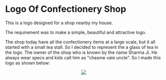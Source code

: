 # Logo Of Confectionery Shop

This is a logo designed for a shop nearby my house. 

The requirement was to make a simple, beautiful and attractive logo. 

The shop today have  all the confectionery items at a large scale, but it all started with a small tea stall. So I decided to represent the a glass of tea in the logo. The owner of the shop who is known by the name Sharma Ji. He always wear specs and kids call him as "chasme vale uncle". So I made this logo as shown below: 

<p text align="center"><img src="https://user-images.githubusercontent.com/54719422/96294563-2fa51f00-100a-11eb-9d92-fbfe8eb6ae0c.jpg"></p>
